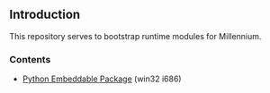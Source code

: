 ## Introduction
This repository serves to bootstrap runtime modules for Millennium.

### Contents
- [Python Embeddable Package](https://www.python.org/downloads/release/python-3118/) (win32 i686)
